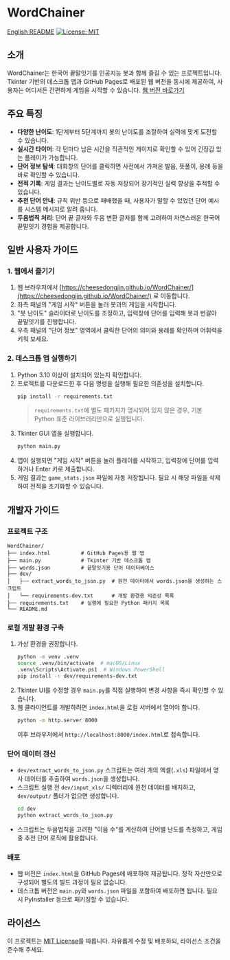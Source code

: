 # WordChainer

[English README](README.en.md)
[![License: MIT](https://img.shields.io/badge/License-MIT-yellow.svg)](LICENSE)

## 소개
WordChainer는 한국어 끝말잇기를 인공지능 봇과 함께 즐길 수 있는 프로젝트입니다. Tkinter 기반의 데스크톱 앱과 GitHub Pages로 배포된 웹 버전을 동시에 제공하여, 사용자는 어디서든 간편하게 게임을 시작할 수 있습니다. [웹 버전 바로가기](https://cheesedongjin.github.io/WordChainer/)

## 주요 특징
- **다양한 난이도**: 1단계부터 5단계까지 봇의 난이도를 조절하여 실력에 맞게 도전할 수 있습니다.
- **실시간 타이머**: 각 턴마다 남은 시간을 직관적인 게이지로 확인할 수 있어 긴장감 있는 플레이가 가능합니다.
- **단어 정보 탐색**: 대화창의 단어를 클릭하면 사전에서 가져온 발음, 뜻풀이, 용례 등을 바로 확인할 수 있습니다.
- **전적 기록**: 게임 결과는 난이도별로 자동 저장되어 장기적인 실력 향상을 추적할 수 있습니다.
- **추천 단어 안내**: 규칙 위반 등으로 패배했을 때, 사용자가 말할 수 있었던 단어 예시를 시스템 메시지로 알려 줍니다.
- **두음법칙 처리**: 단어 끝 글자와 두음 변환 글자를 함께 고려하여 자연스러운 한국어 끝말잇기 경험을 제공합니다.

## 일반 사용자 가이드

### 1. 웹에서 즐기기
1. 웹 브라우저에서 [https://cheesedongjin.github.io/WordChainer/](https://cheesedongjin.github.io/WordChainer/) 로 이동합니다.
2. 좌측 패널의 "게임 시작" 버튼을 눌러 봇과의 게임을 시작합니다.
3. "봇 난이도" 슬라이더로 난이도를 조정하고, 입력창에 단어를 입력해 봇과 번갈아 끝말잇기를 진행합니다.
4. 우측 패널의 "단어 정보" 영역에서 클릭한 단어의 의미와 용례를 확인하며 어휘력을 키워 보세요.

### 2. 데스크톱 앱 실행하기
1. Python 3.10 이상이 설치되어 있는지 확인합니다.
2. 프로젝트를 다운로드한 후 다음 명령을 실행해 필요한 의존성을 설치합니다.
   ```bash
   pip install -r requirements.txt
   ```
   > `requirements.txt`에 별도 패키지가 명시되어 있지 않은 경우, 기본 Python 표준 라이브러리만으로 실행됩니다.
3. Tkinter GUI 앱을 실행합니다.
   ```bash
   python main.py
   ```
4. 앱이 실행되면 "게임 시작" 버튼을 눌러 플레이를 시작하고, 입력창에 단어를 입력하거나 Enter 키로 제출합니다.
5. 게임 결과는 `game_stats.json` 파일에 자동 저장됩니다. 필요 시 해당 파일을 삭제하여 전적을 초기화할 수 있습니다.

## 개발자 가이드

### 프로젝트 구조
```
WordChainer/
├── index.html          # GitHub Pages용 웹 앱
├── main.py             # Tkinter 기반 데스크톱 앱
├── words.json          # 끝말잇기용 단어 데이터베이스
├── dev/
│   ├── extract_words_to_json.py  # 원천 데이터에서 words.json을 생성하는 스크립트
│   └── requirements-dev.txt      # 개발 환경용 의존성 목록
├── requirements.txt    # 실행에 필요한 Python 패키지 목록
└── README.md
```

### 로컬 개발 환경 구축
1. 가상 환경을 권장합니다.
   ```bash
   python -m venv .venv
   source .venv/bin/activate  # macOS/Linux
   .venv\Scripts\Activate.ps1  # Windows PowerShell
   pip install -r dev/requirements-dev.txt
   ```
2. Tkinter UI를 수정할 경우 `main.py`를 직접 실행하여 변경 사항을 즉시 확인할 수 있습니다.
3. 웹 클라이언트를 개발하려면 `index.html`을 로컬 서버에서 열어야 합니다.
   ```bash
   python -m http.server 8000
   ```
   이후 브라우저에서 `http://localhost:8000/index.html`로 접속합니다.

### 단어 데이터 갱신
- `dev/extract_words_to_json.py` 스크립트는 여러 개의 엑셀(`.xls`) 파일에서 명사 데이터를 추출하여 `words.json`을 생성합니다.
- 스크립트 실행 전 `dev/input_xls/` 디렉터리에 원천 데이터를 배치하고, `dev/output/` 폴더가 없으면 생성합니다.
  ```bash
  cd dev
  python extract_words_to_json.py
  ```
- 스크립트는 두음법칙을 고려한 "이음 수"를 계산하여 단어별 난도를 측정하고, 게임 중 추천 단어 로직에 활용합니다.

### 배포
- 웹 버전은 `index.html`을 GitHub Pages에 배포하여 제공됩니다. 정적 자산만으로 구성되어 별도의 빌드 과정이 필요 없습니다.
- 데스크톱 버전은 `main.py`와 `words.json` 파일을 포함하여 배포하면 됩니다. 필요 시 PyInstaller 등으로 패키징할 수 있습니다.

## 라이선스
이 프로젝트는 [MIT License](LICENSE)를 따릅니다. 자유롭게 수정 및 배포하되, 라이선스 조건을 준수해 주세요.
